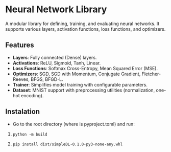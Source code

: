 # Neural Network Library

A modular library for defining, training, and evaluating neural networks. It supports various layers, activation functions, loss functions, and optimizers.

## Features

- **Layers**: Fully connected (Dense) layers.
- **Activations**: ReLU, Sigmoid, Tanh, Linear.
- **Loss Functions**: Softmax Cross-Entropy, Mean Squared Error (MSE).
- **Optimizers**: SGD, SGD with Momentum, Conjugate Gradient, Fletcher-Reeves, BFGS, BFGD-L.
- **Trainer**: Simplifies model training with configurable parameters.
- **Dataset**: MNIST support with preprocessing utilities (normalization, one-hot encoding).

## Instalation
- Go to the root directory (where is pyproject.toml) and run:
  
1) ```python -m build```

2) ```pip install dist/simpleDL-0.1.0-py3-none-any.whl```
